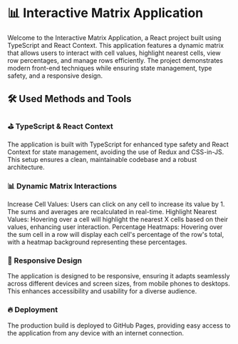 #  📊 Interactive Matrix Application

Welcome to the Interactive Matrix Application, a React project built using TypeScript and React Context. This application features a dynamic matrix that allows users to interact with cell values, highlight nearest cells, view row percentages, and manage rows efficiently. The project demonstrates modern front-end techniques while ensuring state management, type safety, and a responsive design.

## 🛠️ Used Methods and Tools
### ⛳️ TypeScript & React Context

The application is built with TypeScript for enhanced type safety and React Context for state management, avoiding the use of Redux and CSS-in-JS. This setup ensures a clean, maintainable codebase and a robust architecture.

### 📊 Dynamic Matrix Interactions

Increase Cell Values: Users can click on any cell to increase its value by 1. The sums and averages are recalculated in real-time.
Highlight Nearest Values: Hovering over a cell will highlight the nearest X cells based on their values, enhancing user interaction.
Percentage Heatmaps: Hovering over the sum cell in a row will display each cell's percentage of the row's total, with a heatmap background representing these percentages.

### 🚀 Responsive Design

The application is designed to be responsive, ensuring it adapts seamlessly across different devices and screen sizes, from mobile phones to desktops. This enhances accessibility and usability for a diverse audience.

### 🔥 Deployment
The production build is deployed to GitHub Pages, providing easy access to the application from any device with an internet connection. 

